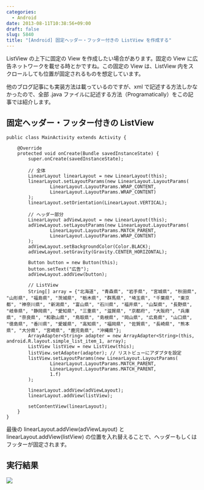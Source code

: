 ```yaml
---
categories:
  - Android
date: 2013-08-11T10:38:56+09:00
draft: false
slug: 5840
title: "[Android] 固定ヘッダー・フッター付きの ListView を作成する"
---
```


ListView の上下に固定の View を作成したい場合があります。固定の View に広告ネットワークを載せる時とかですね。この固定の View は、ListView 内をスクロールしても位置が固定されるものを想定しています。

他のブログ記事にも実装方法は載っているのですが、xml で記述する方法しかなかったので、全部 .java ファイルに記述する方法（Programatically）をこの記事では紹介します。

## 固定ヘッダー・フッター付きの ListView

```
public class MainActivity extends Activity {

    @Override
    protected void onCreate(Bundle savedInstanceState) {
        super.onCreate(savedInstanceState);

        // 全体
        LinearLayout linearLayout = new LinearLayout(this);
        linearLayout.setLayoutParams(new LinearLayout.LayoutParams(
                LinearLayout.LayoutParams.WRAP_CONTENT,
                LinearLayout.LayoutParams.WRAP_CONTENT)
        );
        linearLayout.setOrientation(LinearLayout.VERTICAL);

        // ヘッダー部分
        LinearLayout adViewLayout = new LinearLayout(this);
        adViewLayout.setLayoutParams(new LinearLayout.LayoutParams(
                LinearLayout.LayoutParams.MATCH_PARENT,
                LinearLayout.LayoutParams.WRAP_CONTENT)
        );
        adViewLayout.setBackgroundColor(Color.BLACK);
        adViewLayout.setGravity(Gravity.CENTER_HORIZONTAL);

        Button button = new Button(this);
        button.setText("広告");
        adViewLayout.addView(button);

        // ListView
        String[] array = {"北海道", "青森県", "岩手県", "宮城県", "秋田県", "山形県", "福島県", "茨城県", "栃木県", "群馬県", "埼玉県", "千葉県", "東京都", "神奈川県", "新潟県", "富山県", "石川県", "福井県", "山梨県", "長野県", "岐阜県", "静岡県", "愛知県", "三重県", "滋賀県", "京都府", "大阪府", "兵庫県", "奈良県", "和歌山県", "鳥取県", "島根県", "岡山県", "広島県", "山口県", "徳島県", "香川県", "愛媛県", "高知県", "福岡県", "佐賀県", "長崎県", "熊本県", "大分県", "宮崎県", "鹿児島県", "沖縄県"};
        ArrayAdapter<String> adapter = new ArrayAdapter<String>(this, android.R.layout.simple_list_item_1, array);
        ListView listView = new ListView(this);
        listView.setAdapter(adapter); // リストビューにアダプタを設定
        listView.setLayoutParams(new LinearLayout.LayoutParams(
                LinearLayout.LayoutParams.MATCH_PARENT,
                LinearLayout.LayoutParams.MATCH_PARENT,
                1.f)
        );

        linearLayout.addView(adViewLayout);
        linearLayout.addView(listView);

        setContentView(linearLayout);
    }
}
```

最後の linearLayout.addView(adViewLayout) と linearLayout.addView(listView) の位置を入れ替えることで、ヘッダーもしくはフッターが固定されます。

## 実行結果

![](/images/2013/08/5840_1.png)

